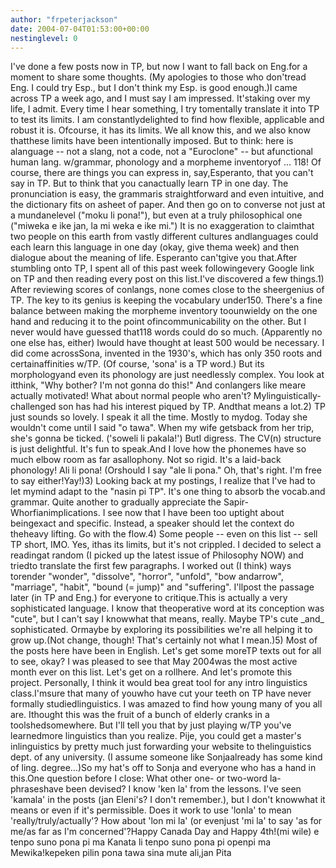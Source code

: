 ```yaml
---
author: "frpeterjackson"
date: 2004-07-04T01:53:00+00:00
nestinglevel: 0
---
```

I've done a few posts now in TP, but now I want to fall back on Eng.for a moment to share some thoughts. (My apologies to those who don'tread Eng. I could try Esp., but I don't think my Esp. is good enough.)I came across TP a week ago, and I must say I am impressed. It'staking over my life, I admit. Every time I hear something, I try tomentally translate it into TP to test its limits. I am constantlydelighted to find how flexible, applicable and robust it is. Ofcourse, it has its limits. We all know this, and we also know thatthese limits have been intentionally imposed. But to think: here is alanguage --
 not a slang, not a code, not a "Euroclone" --
 but afunctional human lang. w/grammar, phonology and a morpheme inventoryof ... 118! Of course, there are things you can express in, say,Esperanto, that you can't say in TP. But to think that you canactually learn TP in one day. The pronunciation is easy, the grammaris straightforward and even intuitive, and the dictionary fits on asheet of paper. And then go on to converse not just at a mundanelevel ("moku li pona!"), but even at a truly philosophical one ("miweka e ike jan, la mi weka e ike mi.") It is no exaggeration to claimthat two people on this earth from vastly different cultures andlanguages could each learn this language in one day (okay, give thema week) and then dialogue about the meaning of life. Esperanto can'tgive you that.After stumbling onto TP, I spent all of this past week followingevery Google link on TP and then reading every post on this list.I've discovered a few things.1) After reviewing scores of conlangs, none comes close to the sheergenius of TP. The key to its genius is keeping the vocabulary under150. There's a fine balance between making the morpheme inventory toounwieldy on the one hand and reducing it to the point ofincommunicability on the other. But I never would have guessed that118 words could do so much. (Apparently no one else has, either) Iwould have thought at least 500 would be necessary. I did come acrossSona, invented in the 1930's, which has only 350 roots and certainaffinities w/TP. (Of course, 'sona' is a TP word.) But its morphologyand even its phonology are just needlessly complex. You look at itthink, "Why bother? I'm not gonna do this!" And conlangers like meare actually motivated! What about normal people who aren't? Mylinguistically-challenged son has had his interest piqued by TP. Andthat means a lot.2) TP just sounds so lovely. I speak it all the time. Mostly to mydog. Today she wouldn't come until I said "o tawa". When my wife getsback from her trip, she's gonna be ticked. ('soweli li pakala!') ButI digress. The CV(n) structure is just delightful. It's fun to speak.And I love how the phonemes have so much elbow room as far asallophony. Not so rigid. It's a laid-back phonology! Ali li pona! (Orshould I say "ale li pona." Oh, that's right. I'm free to say either!Yay!)3) Looking back at my postings, I realize that I've had to let mymind adapt to the "nasin pi TP". It's one thing to absorb the vocab.and grammar. Quite another to gradually appreciate the Sapir-Whorfianimplications. I see now that I have been too uptight about beingexact and specific. Instead, a speaker should let the context do theheavy lifting. Go with the flow.4) Some people --
 even on this list --
 sell TP short, IMO. Yes, ithas its limits, but it's not crippled. I decided to select a readingat random (I picked up the latest issue of Philosophy NOW) and triedto translate the first few paragraphs. I worked out (I think) ways torender "wonder", "dissolve", "horror", "unfold", "bow andarrow", "marriage", "habit", "bound (= jump)" and "suffering". I'llpost the passage later (in TP and Eng.) for everyone to critique.This is actually a very sophisticated language. I know that theoperative word at its conception was "cute", but I can't say I knowwhat that means, really. Maybe TP's cute \_and\_ sophisticated. Ormaybe by exploring its possibilities we're all helping it to grow up.(Not change, though! That's certainly not what I mean.)5) Most of the posts here have been in English. Let's get some moreTP texts out for all to see, okay? I was pleased to see that May 2004was the most active month ever on this list. Let's get on a rollhere. And let's promote this project. Personally, I think it would bea great tool for any intro linguistics class.I'msure that many of youwho have cut your teeth on TP have never formally studiedlinguistics. I was amazed to find how young many of you all are. Ithought this was the fruit of a bunch of elderly cranks in a toolshedsomewhere. But I'll tell you that by just playing w/TP you've learnedmore linguistics than you realize. Pije, you could get a master's inlinguistics by pretty much just forwarding your website to thelinguistics dept. of any university. (I assume someone like Sonjaalready has some kind of ling. degree...)So my hat's off to Sonja and everyone who has a hand in this.One question before I close: What other one- or two-word la-phraseshave been devised? I know 'ken la' from the lessons. I've seen 'kamala' in the posts (jan Eleni's? I don't remember.), but I don't knowwhat it means or even if it's permissible. Does it work to use 'lonla' to mean 'really/truly/actually'? How about 'lon mi la' (or evenjust 'mi la' to say 'as for me/as far as I'm concerned'?Happy Canada Day and Happy 4th!(mi wile) e tenpo suno pona pi ma Kanata li tenpo suno pona pi openpi ma Mewika!kepeken pilin pona tawa sina mute ali,jan Pita